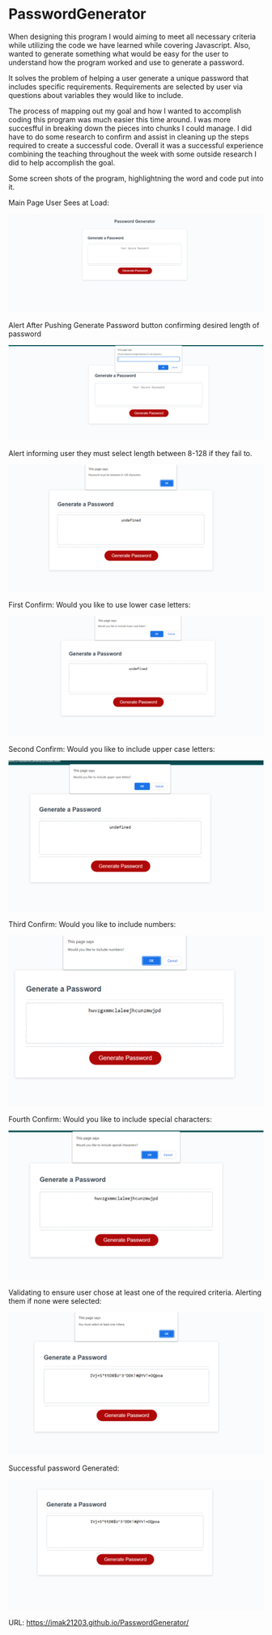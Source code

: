 # PasswordGenerator

When designing this program I would aiming to meet all necessary criteria while utilizing the code we have learned while covering Javascript. Also, wanted to generate something what would be easy for the user to understand how the program worked and use to generate a password. 

It solves the problem of helping a user generate a unique password that includes specific requirements. Requirements are selected by user via questions about variables they would like to include. 

The process of mapping out my goal and how I wanted to accomplish coding this program was much easier this time around. I was more succesfful in breaking down the pieces into chunks I could manage. I did have to do some research to confirm and assist in cleaning up the steps required to create a successful code. Overall it was a successful experience combining the teaching throughout the week with some outside research I did to help accomplish the goal. 

Some screen shots of the program, highlightning the word and code put into it.

Main Page User Sees at Load:


![Main Page](./assets/images/MainPage.PNG)

Alert After Pushing Generate Password button confirming desired length of password

![Alert1](./assets/images/Alert1.PNG)

Alert informing user they must select length between 8-128 if they fail to.

![Alert2](./assets/images/Alert2.PNG)

First Confirm: Would you like to use lower case letters:

![Confirm1](./assets/images/Confirm1.PNG)

Second Confirm: Would you like to include upper case letters:

![Confirm2](./assets/images/Confirm2.PNG)

Third Confirm: Would you like to include numbers:

![Confirm3](./assets/images/Confirm3.PNG)

Fourth Confirm: Would you like to include special characters:

![Confirm4](./assets/images/Confirm4.PNG)

Validating to ensure user chose at least one of the required criteria. Alerting them if none were selected:

![Alert3](./assets/images/Alert3.PNG)

Successful password Generated:

![Success](./assets/images/PasswordCreated.PNG)

URL: https://jmak21203.github.io/PasswordGenerator/



